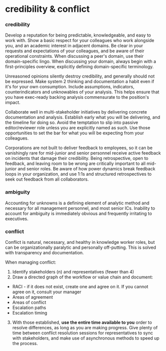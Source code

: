 # credibility & conflict

### credibility
Develop a reputation for being predictable, knowledgeable, and easy to work with.  Show a basic respect for your colleagues who work alongside you, and an academic interest in adjacent domains.  Be clear in your requests and expectations of your colleagues, and be aware of their operational constraints.  When discussing a peer's domain, use their domain-specific lingo.  When discussing your domain, always begin with a first-principles overview, explicitly defining domain-specific terminology. 

Unreasoned opinions silently destroy credibility, and generally should not be expressed.  Make system 2 thinking and documentation a habit even if it's for your own consumption. Include assumptions, indicators, counterindicators and unknowables of your analysis.  This helps ensure that you have exec-ready backing analysis commensurate to the position's impact. 

Collaborate well in multi-stakeholder initiatives by delivering concrete documentation and analysis.  Establish early what you will be delivering, and the timeline for doing so.  Avoid the temptation to slip into passive editor/reviewer role unless you are explicitly named as such.  Use those opportunities to set the bar for what you will be expecting from your colleagues.

 Corporations are not built to deliver feedback to employees, so it can be vanishingly rare for mid-junior and senior personnel receive active feedback on incidents that damage their credibility.   Being retrospective, open to feedback, and leaving room to be wrong are critically important to all mid-junior and senior roles.  Be aware of how power dynamics break feedback loops in your organization, and use 1:1s and structured retrospectives to seek out feedback from all collaborators.  

### ambiguity
Accounting for unknowns is a defining element of analytic method and necessary for all management personnel, and most senior ICs.  Inability to account for ambiguity is immediately obvious and frequently irritating to executives.

### conflict
Conflict is natural, necessary, and healthy in knowledge worker roles, but can be organizationally paralytic and personally off-putting.  This is solved with transparency and documentation.

When managing conflict:

1. Identify stakeholders (n) and representatives (fewer than 4)
2. Draw a directed graph of the workflow or value chain and document:
- RACI - if it does not exist, create one and agree on it.  If you cannot agree on it, consult your manager
- Areas of agreement
- Areas of conflict 
- Escalation paths
- Escalation timing
3. With those established, **use the entire time available to you** order to resolve differences, as long as you are making progress.  Give plenty of time between conflict resolution sessions for representatives to sync with stakeholders, and make use of asynchronous methods to speed up the process.
